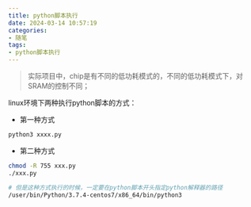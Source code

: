 ```yaml
---
title: python脚本执行
date: 2024-03-14 10:57:19
categories:
- 随笔
tags:
- python脚本执行
---
```


> 实际项目中，chip是有不同的低功耗模式的，不同的低功耗模式下，对SRAM的控制不同；



linux环境下两种执行python脚本的方式：

- 第一种方式

```python
python3 xxxx.py
```

- 第二种方式

```bash
chmod -R 755 xxx.py
./xxx.py

# 但是这种方式执行的时候，一定要在python脚本开头指定python解释器的路径
/user/bin/Python/3.7.4-centos7/x86_64/bin/python3
```



